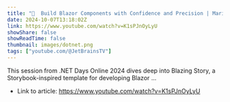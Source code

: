 ```yaml
---
title: "🚀  Build Blazor Components with Confidence and Precision | Mariekie Coetzee | .NET Days 2024"
date: 2024-10-07T13:18:02Z
link: https://www.youtube.com/watch?v=K1sPJnOyLyU
showShare: false
showReadTime: false
thumbnail: images/dotnet.png
tags: ["youtube.com/@JetBrainsTV"]
---
```

This session from .NET Days Online 2024 dives deep into Blazing Story, a Storybook-inspired template for developing Blazor ...

- Link to article: https://www.youtube.com/watch?v=K1sPJnOyLyU